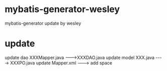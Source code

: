 # mybatis-generator-wesley
mybatis-generator update by wesley

# update
update dao XXXMapper.java --->XXXDAO.java
update model XXX.java ----> XXXPO.java
update Mapper.xml ---> add space
